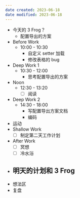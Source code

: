 ```yaml
---
date created: 2023-06-18 
date modified: 2023-06-18
---
```

- 今天的 3 Frog？
	- 配置导出的方案
- Before Work
	- 10:00 - 10:30
		- 自定义 setter 加载
		- 修改表格的 bug
- Deep Work 1
	- 10:30 - 12:00
		- 思考配置导出的方案
- Noon
	- 12:30 - 13:20
		- [ ] 阅读
- Deep Work 2
	- 14:30 - 18:00
		- 写配置导出方案文档
		- 编码
- 运动
- Shallow Work
	- [ ] 制定第二天工作计划
- After Work
	- [ ] 冥想
	- [ ] 冷水浴
- 明天的计划和 3 Frog
	- 
- 想法区
- 复盘
